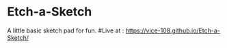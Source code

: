 # Etch-a-Sketch
A little basic sketch pad for fun.
#Live at : https://vice-108.github.io/Etch-a-Sketch/

